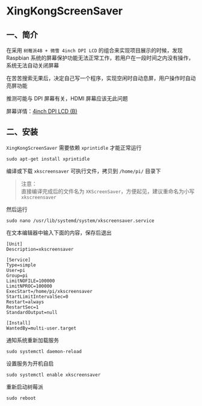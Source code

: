 # XingKongScreenSaver

## 一、简介
在采用 `树莓派4B + 微雪 4inch DPI LCD` 的组合来实现项目展示的时候，发现 Raspbian 系统的屏幕保护功能无法正常工作，若用户在一段时间之内没有操作，系统无法自动关闭屏幕

在苦苦搜索无果后，决定自己写一个程序，实现空闲时自动息屏，用户操作时自动亮屏功能

推测可能与 DPI 屏幕有关，HDMI 屏幕应该无此问题

屏幕详情：[4inch DPI LCD (B)](https://www.waveshare.net/shop/4inch-DPI-LCD-B.htm)

## 二、安装
`XingKongScreenSaver` 需要依赖 `xprintidle` 才能正常运行
```Shell
sudo apt-get install xprintidle
```

编译或下载 `xkscreensaver` 可执行文件，拷贝到 `/home/pi/` 目录下
>注意：<br>
直接编译完成后的文件名为 `XKScreenSaver`，方便起见，建议重命名为小写 `xkscreensaver`

然后运行

```Shell
sudo nano /usr/lib/systemd/system/xkscreensaver.service
```

在文本编辑器中输入下面的内容，保存后退出

```Shell
[Unit]
Description=xkscreensaver

[Service]
Type=simple
User=pi
Group=pi
LimitNOFILE=100000
LimitNPROC=100000
ExecStart=/home/pi/xkscreensaver
StartLimitIntervalSec=0
Restart=always
RestartSec=1
StandardOutput=null

[Install]
WantedBy=multi-user.target

```

通知系统重新加载服务
```Shell
sudo systemctl daemon-reload
```

设置服务为开机自启
```Shell
sudo systemctl enable xkscreensaver
```

重新启动树莓派
```Shell
sudo reboot
```
